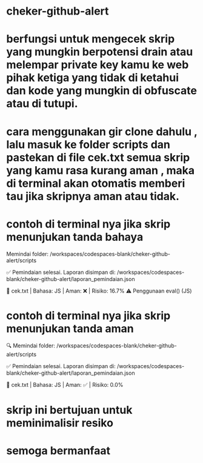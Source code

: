 # cheker-github-alert
# berfungsi untuk mengecek skrip yang mungkin berpotensi drain atau melempar private key kamu ke web pihak ketiga yang tidak di ketahui dan kode yang mungkin di obfuscate atau di tutupi.
# cara menggunakan gir clone dahulu , lalu masuk ke folder scripts dan pastekan di file cek.txt semua skrip yang kamu rasa kurang aman , maka di terminal akan otomatis memberi tau jika skripnya aman atau tidak.
# contoh di terminal nya jika skrip menunjukan tanda bahaya 
 Memindai folder: /workspaces/codespaces-blank/cheker-github-alert/scripts

✅ Pemindaian selesai. Laporan disimpan di: /workspaces/codespaces-blank/cheker-github-alert/laporan_pemindaian.json

📄 cek.txt | Bahasa: JS | Aman: ❌ | Risiko: 16.7%
   ⚠️  Penggunaan eval() (JS)
   
# contoh di terminal nya jika skrip menunjukan tanda aman 
🔍 Memindai folder: /workspaces/codespaces-blank/cheker-github-alert/scripts

✅ Pemindaian selesai. Laporan disimpan di: /workspaces/codespaces-blank/cheker-github-alert/laporan_pemindaian.json

📄 cek.txt | Bahasa: JS | Aman: ✅ | Risiko: 0.0%

# skrip ini bertujuan untuk meminimalisir resiko 
# semoga bermanfaat 
